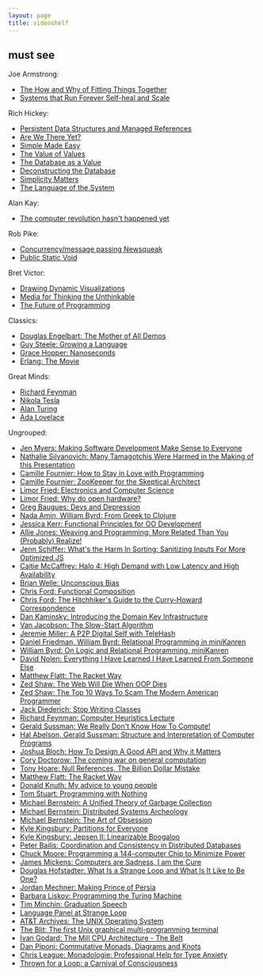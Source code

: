 ```yaml
---
layout: page
title: videoshelf
---
```


## must see

Joe Armstrong:

* [The How and Why of Fitting Things Together](https://www.youtube.com/watch?v=ed7A7r6DBsM)
* [Systems that Run Forever Self-heal and Scale](http://www.infoq.com/presentations/self-heal-scalable-system)

Rich Hickey:

* [Persistent Data Structures and Managed References](http://www.infoq.com/presentations/Value-Identity-State-Rich-Hickey)
* [Are We There Yet?](http://www.infoq.com/presentations/Are-We-There-Yet-Rich-Hickey)
* [Simple Made Easy](http://www.infoq.com/presentations/Simple-Made-Easy)
* [The Value of Values](http://www.infoq.com/presentations/Value-Values)
* [The Database as a Value](http://www.infoq.com/presentations/Datomic-Database-Value)
* [Deconstructing the Database](http://www.infoq.com/presentations/Deconstructing-Database)
* [Simplicity Matters](https://www.youtube.com/watch?v=rI8tNMsozo0)
* [The Language of the System](https://www.youtube.com/watch?v=ROor6_NGIWU)

Alan Kay:

* [The computer revolution hasn't happened yet](https://www.youtube.com/watch?v=oKg1hTOQXoY)

Rob Pike:

* [Concurrency/message passing Newsqueak](https://www.youtube.com/watch?v=hB05UFqOtFA)
* [Public Static Void](https://www.youtube.com/watch?v=5kj5ApnhPAE)

Bret Victor:

* [Drawing Dynamic Visualizations](https://vimeo.com/66085662)
* [Media for Thinking the Unthinkable](https://vimeo.com/67076984)
* [The Future of Programming](https://vimeo.com/71278954)

Classics:

* [Douglas Engelbart: The Mother of All Demos](https://www.youtube.com/watch?v=yJDv-zdhzMY)
* [Guy Steele: Growing a Language](https://www.youtube.com/watch?v=_ahvzDzKdB0)
* [Grace Hopper: Nanoseconds](https://www.youtube.com/watch?v=JEpsKnWZrJ8)
* [Erlang: The Movie](https://www.youtube.com/watch?v=xrIjfIjssLE)

Great Minds:

* [Richard Feynman](https://www.youtube.com/watch?v=JIJw3OLB9sI)
* [Nikola Tesla](https://www.youtube.com/watch?v=pPnGvjmIgZA)
* [Alan Turing](https://www.youtube.com/watch?v=Btqro3544p8)
* [Ada Lovelace](https://www.youtube.com/watch?v=uBbVbqRvqTM)

Ungrouped:

* [Jen Myers: Making Software Development Make Sense to Everyone](http://www.infoq.com/presentations/software-development-everyone)
* [Nathalie Silvanovich: Many Tamagotchis Were Harmed in the Making of this Presentation](https://www.youtube.com/watch?v=WOJfUcCOhJ0)
* [Camille Fournier: How to Stay in Love with Programming](https://www.youtube.com/watch?v=sc8sc-ELMhA)
* [Camille Fournier: ZooKeeper for the Skeptical Architect](http://www.infoq.com/presentations/zookeeper-use-case)
* [Limor Fried: Electronics and Computer Science](https://www.youtube.com/watch?v=LLaDIEr8cWE)
* [Limor Fried: Why do open hardware?](https://www.youtube.com/watch?v=UYRhupdnUcY)
* [Greg Baugues: Devs and Depression](https://www.youtube.com/watch?v=yFIa-Mc2KSk)
* [Nada Amin, William Byrd: From Greek to Clojure](https://www.youtube.com/watch?v=7kPMFkNm2dw)
* [Jessica Kerr: Functional Principles for OO Development](https://www.youtube.com/watch?v=tq5SQ4W3gRI)
* [Allie Jones: Weaving and Programming: More Related Than You (Probably) Realize!](https://www.youtube.com/watch?v=8TfKeoxtq2c)
* [Jenn Schiffer: What's the Harm In Sorting: Sanitizing Inputs For More Optimized JS](https://www.youtube.com/watch?v=pj4U_W0OFoE)
* [Caitie McCaffrey: Halo 4: High Demand with Low Latency and High Availability](https://www.youtube.com/watch?v=gAaXM96DNlM)
* [Brian Welle: Unconscious Bias](https://www.youtube.com/watch?v=nLjFTHTgEVU)
* [Chris Ford: Functional Composition](http://www.infoq.com/presentations/music-functional-language)
* [Chris Ford: The Hitchhiker's Guide to the Curry-Howard Correspondence](https://vimeo.com/100976695)
* [Dan Kaminsky: Introducing the Domain Key Infrastructure](https://www.youtube.com/watch?v=lo5utZoWEgo)
* [Van Jacobson: The Slow-Start Algorithm](https://www.youtube.com/watch?v=QP4A6L7CEqA)
* [Jeremie Miller: A P2P Digital Self with TeleHash](http://www.infoq.com/presentations/A-P2P-Digital-Self-with-TeleHash)
* [Daniel Friedman, William Byrd: Relational Programming in miniKanren](http://www.infoq.com/presentations/miniKanren)
* [William Byrd: On Logic and Relational Programming, miniKanren](http://www.infoq.com/interviews/byrd-relational-programming-minikanren)
* [David Nolen: Everything I Have Learned I Have Learned From Someone Else](http://www.infoq.com/presentations/learning-developer)
* [Matthew Flatt: The Racket Way](http://www.infoq.com/presentations/Racket)
* [Zed Shaw: The Web Will Die When OOP Dies](https://vimeo.com/43380467)
* [Zed Shaw: The Top 10 Ways To Scam The Modern American Programmer](https://www.youtube.com/watch?v=neI_Pj558CY)
* [Jack Diederich: Stop Writing Classes](https://www.youtube.com/watch?v=o9pEzgHorH0)
* [Richard Feynman: Computer Heuristics Lecture](https://www.youtube.com/watch?v=EKWGGDXe5MA)
* [Gerald Sussman: We Really Don't Know How To Compute!](http://www.infoq.com/presentations/We-Really-Dont-Know-How-To-Compute)
* [Hal Abelson, Gerald Sussman: Structure and Interpretation of Computer Programs](http://groups.csail.mit.edu/mac/classes/6.001/abelson-sussman-lectures/)
* [Joshua Bloch: How To Design A Good API and Why it Matters](https://www.youtube.com/watch?v=aAb7hSCtvGw)
* [Cory Doctorow: The coming war on general computation](https://www.youtube.com/watch?v=HUEvRyemKSg)
* [Tony Hoare: Null References, The Billion Dollar Mistake](http://www.infoq.com/presentations/Null-References-The-Billion-Dollar-Mistake-Tony-Hoare)
* [Matthew Flatt: The Racket Way](http://www.infoq.com/presentations/Racket)
* [Donald Knuth: My advice to young people](https://www.youtube.com/watch?v=75Ju0eM5T2c)
* [Tom Stuart: Programming with Nothing](http://rubymanor.org/3/videos/programming_with_nothing/)
* [Michael Bernstein: A Uniﬁed Theory of Garbage Collection](https://www.youtube.com/watch?v=XtUtfARSIv8)
* [Michael Bernstein: Distributed Systems Archeology](https://www.youtube.com/watch?v=Wp08EmQtP44)
* [Michael Bernstein: The Art of Obsession](https://www.youtube.com/watch?v=yJgwrk6_zGY)
* [Kyle Kingsbury: Partitions for Everyone](http://www.infoq.com/presentations/partitioning-comparison)
* [Kyle Kingsbury: Jepsen II: Linearizable Boogaloo](https://www.youtube.com/watch?v=XiXZOF6dZuE)
* [Peter Bailis: Coordination and Consistency in Distributed Databases](https://www.youtube.com/watch?v=_rAdJkAbGls)
* [Chuck Moore: Programming a 144-computer Chip to Minimize Power](http://www.infoq.com/presentations/power-144-chip)
* [James Mickens: Computers are Sadness, I am the Cure](https://vimeo.com/95066828)
* [Douglas Hofstadter: What Is a Strange Loop and What Is It Like to Be One?](http://www.infoq.com/presentations/strange-loop-keynote)
* [Jordan Mechner: Making Prince of Persia](https://vimeo.com/53918011)
* [Barbara Liskov: Programming the Turing Machine](https://www.youtube.com/watch?v=ibRar7sWulM)
* [Tim Minchin: Graduation Speech](https://www.youtube.com/watch?v=yoEezZD71sc)
* [Language Panel at Strange Loop](http://www.infoq.com/presentations/Language-Panel)
* [AT&T Archives: The UNIX Operating System](https://www.youtube.com/watch?v=tc4ROCJYbm0)
* [The Blit: The first Unix graphical multi-programming terminal](https://www.youtube.com/watch?v=emh22gT5e9k)
* [Ivan Godard: The Mill CPU Architecture - The Belt](https://www.youtube.com/watch?v=QGw-cy0ylCc)
* [Dan Piponi: Commutative Monads, Diagrams and Knots](https://vimeo.com/6590617)
* [Chris League: Monadologie: Professional Help for Type Anxiety](https://vimeo.com/13304075)
* [Thrown for a Loop: a Carnival of Consciousness](https://vimeo.com/76886746)
